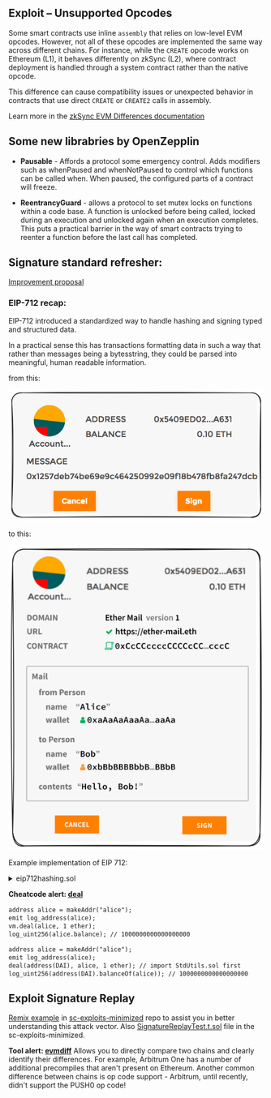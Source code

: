## Exploit – Unsupported Opcodes

Some smart contracts use inline `assembly` that relies on low-level EVM opcodes. However, not all of these opcodes are implemented the same way across different chains. For instance, while the `CREATE` opcode works on Ethereum (L1), it behaves differently on zkSync (L2), where contract deployment is handled through a system contract rather than the native opcode.

This difference can cause compatibility issues or unexpected behavior in contracts that use direct `CREATE` or `CREATE2` calls in assembly.

Learn more in the [zkSync EVM Differences documentation](https://docs.zksync.io/zksync-protocol/differences/evm-instructions)

## Some new librabries by OpenZepplin

* **Pausable** - Affords a protocol some emergency control. Adds modifiers such as whenPaused and whenNotPaused to control which functions can be called when. When paused, the configured parts of a contract will freeze.

* **ReentrancyGuard** - allows a protocol to set mutex locks on functions within a code base. A function is unlocked before being called, locked during an execution and unlocked again when an execution completes. This puts a practical barrier in the way of smart contracts trying to reenter a function before the last call has completed.

## Signature standard refresher:

[Improvement proposal](https://eips.ethereum.org/EIPS/eip-191)

### EIP-712 recap:

EIP-712 introduced a standardized way to handle hashing and signing typed and structured data.

In a practical sense this has transactions formatting data in such a way that rather than messages being a bytesstring, they could be parsed into meaningful, human readable information.

from this:

![eip-712_1](images/eip-7121.png)

to this:

![eip-712_2](images/eip-7122.png)

Example implementation of EIP 712: 

<details>
<summary>eip712hashing.sol</summary>

```solidity
pragma solidity ^0.4.24;

contract Example {
    struct EIP712Domain {
        string name;
        string version;
        uint256 chainId;
        address verifyingContract;
    }

    struct Person {
        string name;
        address wallet;
    }

    struct Mail {
        Person from;
        Person to;
        string contents;
    }

    bytes32 constant EIP712DOMAIN_TYPEHASH =
        keccak256("EIP712Domain(string name,string version,uint256 chainId,address verifyingContract)");

    bytes32 constant PERSON_TYPEHASH = keccak256("Person(string name,address wallet)");

    bytes32 constant MAIL_TYPEHASH =
        keccak256("Mail(Person from,Person to,string contents)Person(string name,address wallet)");

    bytes32 DOMAIN_SEPARATOR;

    constructor() public {
        DOMAIN_SEPARATOR = hash(
            EIP712Domain({
                name: "Ether Mail",
                version: "1",
                chainId: 1,
                // verifyingContract: this
                verifyingContract: 0xCcCCccccCCCCcCCCCCCcCcCccCcCCCcCcccccccC
            })
        );
    }

    function hash(EIP712Domain eip712Domain) internal pure returns (bytes32) {
        return keccak256(
            abi.encode(
                EIP712DOMAIN_TYPEHASH,
                keccak256(bytes(eip712Domain.name)),
                keccak256(bytes(eip712Domain.version)),
                eip712Domain.chainId,
                eip712Domain.verifyingContract
            )
        );
    }

    function hash(Person person) internal pure returns (bytes32) {
        return keccak256(abi.encode(PERSON_TYPEHASH, keccak256(bytes(person.name)), person.wallet));
    }

    function hash(Mail mail) internal pure returns (bytes32) {
        return keccak256(abi.encode(MAIL_TYPEHASH, hash(mail.from), hash(mail.to), keccak256(bytes(mail.contents))));
    }

    function verify(Mail mail, uint8 v, bytes32 r, bytes32 s) internal view returns (bool) {
        // Note: we need to use `encodePacked` here instead of `encode`.
        bytes32 digest = keccak256(abi.encodePacked("\x19\x01", DOMAIN_SEPARATOR, hash(mail)));
        return ecrecover(digest, v, r, s) == mail.from.wallet;
    }

    function test() public view returns (bool) {
        // Example signed message
        Mail memory mail = Mail({
            from: Person({name: "Cow", wallet: 0xCD2a3d9F938E13CD947Ec05AbC7FE734Df8DD826}),
            to: Person({name: "Bob", wallet: 0xbBbBBBBbbBBBbbbBbbBbbbbBBbBbbbbBbBbbBBbB}),
            contents: "Hello, Bob!"
        });

        uint8 v = 28;
        bytes32 r = 0x4355c47d63924e8a72e509b65029052eb6c299d53a04e167c5775fd466751c9d;
        bytes32 s = 0x07299936d304c153f6443dfa05f40ff007d72911b6f72307f996231605b91562;

        assert(DOMAIN_SEPARATOR == 0xf2cee375fa42b42143804025fc449deafd50cc031ca257e0b194a650a912090f);
        assert(hash(mail) == 0xc52c0ee5d84264471806290a3f2c4cecfc5490626bf912d01f240d7a274b371e);
        assert(verify(mail, v, r, s));
        return true;
    }
}
```

</details>

**Cheatcode alert: [deal](https://getfoundry.sh/reference/cheatcodes/deal/?highlight=deal#deal)**

```solidity
address alice = makeAddr("alice");
emit log_address(alice);
vm.deal(alice, 1 ether);
log_uint256(alice.balance); // 1000000000000000000
```

```solidity
address alice = makeAddr("alice");
emit log_address(alice);
deal(address(DAI), alice, 1 ether); // import StdUtils.sol first
log_uint256(address(DAI).balanceOf(alice)); // 1000000000000000000
```

## Exploit Signature Replay

[Remix example](https://remix.ethereum.org/#url=https://github.com/Cyfrin/sc-exploits-minimized/blob/main/src/signature-replay/SignatureReplay.sol&lang=en&optimize=false&runs=200&evmVersion=null&version=soljson-v0.8.20+commit.a1b79de6.js) in [sc-exploits-minimized](https://github.com/Cyfrin/sc-exploits-minimized) repo to assist you in better understanding this attack vector. Also [SignatureReplayTest.t.sol](https://github.com/Cyfrin/sc-exploits-minimized/blob/main/test/unit/SignatureReplayTest.t.sol) file in the sc-exploits-minimized. 


**Tool alert: [evmdiff](https://www.evmdiff.com/)** Allows you to directly compare two chains and clearly identify their differences. For example, Arbitrum One has a number of additional precompiles that aren't present on Ethereum. Another common difference between chains is op code support - Arbitrum, until recently, didn't support the PUSH0 op code!
